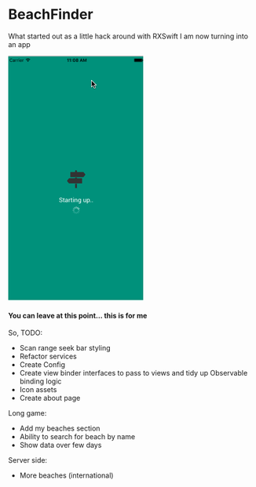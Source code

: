 # BeachFinder

What started out as a little hack around with RXSwift I am now turning into an app

![Gif](https://raw.githubusercontent.com/Daio-io/BeachFinder/master/Screens/earlydemo.gif)

#### You can leave at this point... this is for me

So, TODO:

- Scan range seek bar styling
- Refactor services
- Create Config
- Create view binder interfaces to pass to views and tidy up Observable binding logic
- Icon assets
- Create about page

Long game:

- Add my beaches section
- Ability to search for beach by name
- Show data over few days

Server side:

- More beaches (international)
